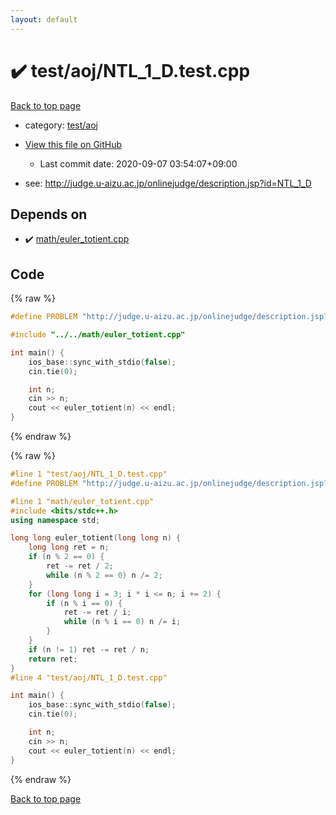```yaml
---
layout: default
---
```


<!-- mathjax config similar to math.stackexchange -->
<script type="text/javascript" async
  src="https://cdnjs.cloudflare.com/ajax/libs/mathjax/2.7.5/MathJax.js?config=TeX-MML-AM_CHTML">
</script>
<script type="text/x-mathjax-config">
  MathJax.Hub.Config({
    TeX: { equationNumbers: { autoNumber: "AMS" }},
    tex2jax: {
      inlineMath: [ ['$','$'] ],
      processEscapes: true
    },
    "HTML-CSS": { matchFontHeight: false },
    displayAlign: "left",
    displayIndent: "2em"
  });
</script>

<script type="text/javascript" src="https://cdnjs.cloudflare.com/ajax/libs/jquery/3.4.1/jquery.min.js"></script>
<script src="https://cdn.jsdelivr.net/npm/jquery-balloon-js@1.1.2/jquery.balloon.min.js" integrity="sha256-ZEYs9VrgAeNuPvs15E39OsyOJaIkXEEt10fzxJ20+2I=" crossorigin="anonymous"></script>
<script type="text/javascript" src="../../../assets/js/copy-button.js"></script>
<link rel="stylesheet" href="../../../assets/css/copy-button.css" />


# :heavy_check_mark: test/aoj/NTL_1_D.test.cpp

<a href="../../../index.html">Back to top page</a>

* category: <a href="../../../index.html#0d0c91c0cca30af9c1c9faef0cf04aa9">test/aoj</a>
* <a href="{{ site.github.repository_url }}/blob/master/test/aoj/NTL_1_D.test.cpp">View this file on GitHub</a>
    - Last commit date: 2020-09-07 03:54:07+09:00


* see: <a href="http://judge.u-aizu.ac.jp/onlinejudge/description.jsp?id=NTL_1_D">http://judge.u-aizu.ac.jp/onlinejudge/description.jsp?id=NTL_1_D</a>


## Depends on

* :heavy_check_mark: <a href="../../../library/math/euler_totient.cpp.html">math/euler_totient.cpp</a>


## Code

<a id="unbundled"></a>
{% raw %}
```cpp
#define PROBLEM "http://judge.u-aizu.ac.jp/onlinejudge/description.jsp?id=NTL_1_D"

#include "../../math/euler_totient.cpp"

int main() {
    ios_base::sync_with_stdio(false);
    cin.tie(0);

    int n;
    cin >> n;
    cout << euler_totient(n) << endl;
}
```
{% endraw %}

<a id="bundled"></a>
{% raw %}
```cpp
#line 1 "test/aoj/NTL_1_D.test.cpp"
#define PROBLEM "http://judge.u-aizu.ac.jp/onlinejudge/description.jsp?id=NTL_1_D"

#line 1 "math/euler_totient.cpp"
#include <bits/stdc++.h>
using namespace std;

long long euler_totient(long long n) {
    long long ret = n;
    if (n % 2 == 0) {
        ret -= ret / 2;
        while (n % 2 == 0) n /= 2;
    }
    for (long long i = 3; i * i <= n; i += 2) {
        if (n % i == 0) {
            ret -= ret / i;
            while (n % i == 0) n /= i;
        }
    }
    if (n != 1) ret -= ret / n;
    return ret;
}
#line 4 "test/aoj/NTL_1_D.test.cpp"

int main() {
    ios_base::sync_with_stdio(false);
    cin.tie(0);

    int n;
    cin >> n;
    cout << euler_totient(n) << endl;
}

```
{% endraw %}

<a href="../../../index.html">Back to top page</a>

